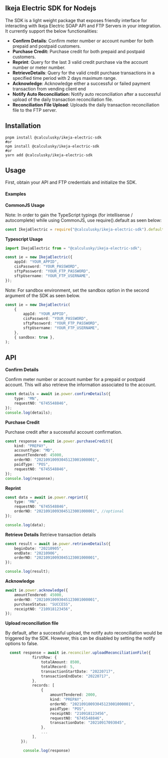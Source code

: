 ## Ikeja Electric SDK for Nodejs

The SDK is a light weight package that exposes friendly interface for interacting with Ikeja Electric SOAP API and FTP Servers in your integration. It currently support the below functionalities:

-   **Confirm Details**: Confirm meter number or account number for both prepaid and postpaid customers.
-   **Purchase Credit:** Purchase credit for both prepaid and postpaid customers.
-   **Reprint**: Query for the last 3 valid credit purchase via the account number or meter number.
-   **RetrieveDetails**: Query for the valid credit purchase transactions in a specified time period with 2 days maximum range.
-   **Acknowledge**: Acknowledge either a successful or failed payment transaction from vending client end
-   **Notify Auto Reconciliation:** Notify auto reconciliation after a successful upload of the daily transaction reconciliation file.
-   **Reconciliation File Upload**: Uploads the daily transaction reconciliation file to the FTP server.

## Installation

```shell
pnpm install @calculusky/ikeja-electric-sdk
#or
npm install @calculusky/ikeja-electric-sdk
#or
yarn add @calculusky/ikeja-electric-sdk
```

## Usage

First, obtain your API and FTP credentials and initialize the SDK.

#### Examples

**CommonJS Usage**

Note: In order to gain the TypeScript typings (for intellisense / autocomplete) while using CommonJS, use require().default as seen below:

```js
const IkejaElectric = require("@calculusky/ikeja-electric-sdk").default;
```

**Typescript Usage**

```ts
import IkejaElectric from = "@calculusky/ikeja-electric-sdk";

const ie = new IkejaElectric({
    appId: "YOUR_APPID",
    cisPassword: "YOUR_PASSWORD",
    sftpPassword: "YOUR_FTP_PASSWORD",
    sftpUsername: "YOUR_FTP_USERNAME",
});

```

Note: For sandbox environment, set the sandbox option in the second argument of the SDK as seen below.

```ts
const ie = new IkejaElectric(
    {
        appId: "YOUR_APPID",
        cisPassword: "YOUR_PASSWORD",
        sftpPassword: "YOUR_FTP_PASSWORD",
        sftpUsername: "YOUR_FTP_USERNAME",
    },
    { sandbox: true },
);
```

## API

**Confirm Details**

Confirm meter number or account number for a prepaid or postpaid account. This will also retrieve the information associated to the account.

```ts
const details = await ie.power.confirmDetails({
    type: "MN",
    requestNO: "6745548846",
});
console.log(details);
```

**Purchase Credit**

Purchase credit after a successful account confirmation.

```ts
const response = await ie.power.purchaseCredit({
    kind: "PREPAY",
    accountType: "MD",
    amountTendered: 45000,
    orderNO: "20210910093045123001000001",
    paidType: "POS",
    requestNO: "6745548846",
});
console.log(response);
```

**Reprint**

```ts
const data = await ie.power.reprint({
    type: "MN",
    requestNO: "6745548846",
    orderNO: "20210910093045123001000001", //optional
});

console.log(data);
```

**Retrieve Details**
Retrieve transaction details

```ts
const result = await ie.power.retrieveDetails({
    beginDate: "20210905",
    endDate: "20210906",
    orderNO: "20210910093045123001000001",
});

console.log(result);
```

**Acknowledge**

```ts
await ie.power.acknowledge({
    amountTendered: 45000,
    orderNO: "20210910093045123001000001",
    purchaseStatus: "SUCCESS",
    receiptNO: "210918123456",
});
```

**Upload reconciliation file**

By default, after a successful upload, the notify auto reconciliation would be triggered by the SDK. However, this can be disabled by setting the notify options to false.

```ts
  const response = await ie.reconciler.uploadReconciliationFile({
            firstRow: {
                totalAmount: 8500,
                totalRecord: 5,
                transactionStartDate: "20220717",
                transactionEndDate: "20220717",
            },
            records: [
                {
                    amountTendered: 2000,
                    kind: "PREPAY",
                    orderNO: "20210910093045123001000001",
                    paidType: "POS",
                    receiptNO: "210918123456",
                    requestNO: "6745548846",
                    transactionDate: "20210917093045",
                },
                ...
            ],
       });

        console.log(response)
```
